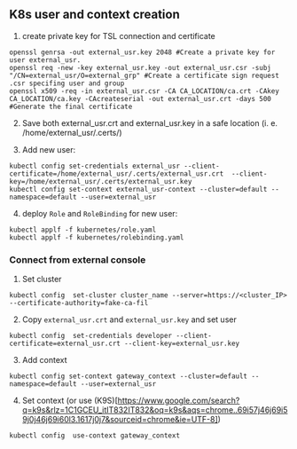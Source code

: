 ## K8s user and context creation

1. create private key for TSL connection and certificate

```console
openssl genrsa -out external_usr.key 2048 #Create a private key for user external_usr.
openssl req -new -key external_usr.key -out external_usr.csr -subj "/CN=external_usr/O=external_grp" #Create a certificate sign request .csr specifing user and group
openssl x509 -req -in external_usr.csr -CA CA_LOCATION/ca.crt -CAkey CA_LOCATION/ca.key -CAcreateserial -out external_usr.crt -days 500 #Generate the final certificate
```

2. Save both external_usr.crt and external_usr.key in a safe location (i. e. /home/external_usr/.certs/)

3. Add new user:

```console
kubectl config set-credentials external_usr --client-certificate=/home/external_usr/.certs/external_usr.crt  --client-key=/home/external_usr/.certs/external_usr.key
kubectl config set-context external_usr-context --cluster=default --namespace=default --user=external_usr
```

4. deploy `Role` and `RoleBinding` for new user:

```console
kubectl applf -f kubernetes/role.yaml
kubectl applf -f kubernetes/rolebinding.yaml
```

### Connect from external console

1. Set cluster

```console
kubectl config  set-cluster cluster_name --server=https://<cluster_IP> --certificate-authority=fake-ca-fil
```

2. Copy `external_usr.crt` and `external_usr.key` and set user

```console
kubectl config  set-credentials developer --client-certificate=external_usr.crt --client-key=external_usr.key
```

3. Add context

```console
kubectl config set-context gateway_context --cluster=default --namespace=default --user=external_usr
```

4. Set context (or use (K9S)[https://www.google.com/search?q=k9s&rlz=1C1GCEU_itIT832IT832&oq=k9s&aqs=chrome..69i57j46j69i59j0j46j69i60l3.1617j0j7&sourceid=chrome&ie=UTF-8])

```console
kubectl config  use-context gateway_context
```